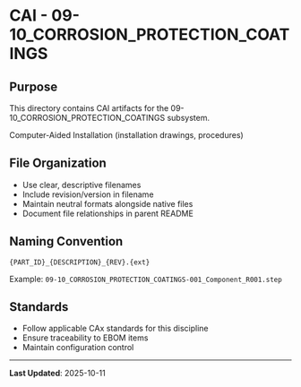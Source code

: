 # CAI - 09-10_CORROSION_PROTECTION_COATINGS

## Purpose

This directory contains CAI artifacts for the 09-10_CORROSION_PROTECTION_COATINGS subsystem.

Computer-Aided Installation (installation drawings, procedures)

## File Organization

- Use clear, descriptive filenames
- Include revision/version in filename
- Maintain neutral formats alongside native files
- Document file relationships in parent README

## Naming Convention

```
{PART_ID}_{DESCRIPTION}_{REV}.{ext}
```

Example: `09-10_CORROSION_PROTECTION_COATINGS-001_Component_R001.step`

## Standards

- Follow applicable CAx standards for this discipline
- Ensure traceability to EBOM items
- Maintain configuration control

---

**Last Updated**: 2025-10-11
